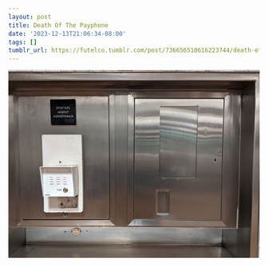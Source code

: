 ```yaml
---
layout: post
title: Death Of The Payphone
date: '2023-12-13T21:06:34-08:00'
tags: []
tumblr_url: https://futelco.tumblr.com/post/736656510616223744/death-of-the-payphone
---
```

![](/images/blog/7235da74289631e3347f70208004b9c1ebe2913b.jpg)
